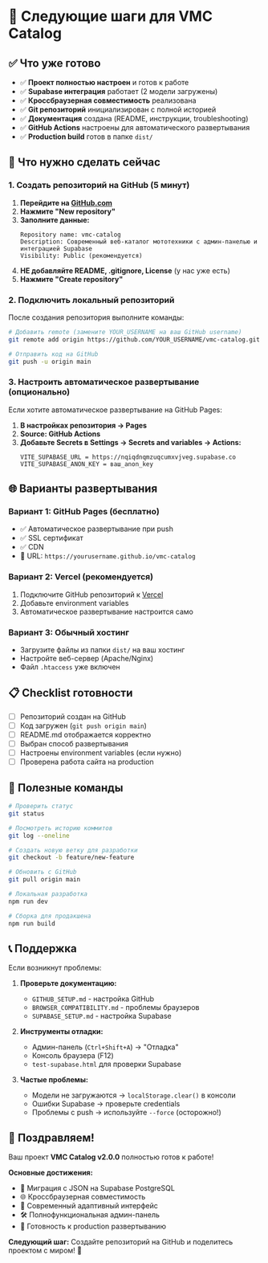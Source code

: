 # 🚀 Следующие шаги для VMC Catalog

## ✅ Что уже готово

- ✅ **Проект полностью настроен** и готов к работе
- ✅ **Supabase интеграция** работает (2 модели загружены)
- ✅ **Кроссбраузерная совместимость** реализована
- ✅ **Git репозиторий** инициализирован с полной историей
- ✅ **Документация** создана (README, инструкции, troubleshooting)
- ✅ **GitHub Actions** настроены для автоматического развертывания
- ✅ **Production build** готов в папке `dist/`

## 🎯 Что нужно сделать сейчас

### 1. Создать репозиторий на GitHub (5 минут)

1. **Перейдите на [GitHub.com](https://github.com)**
2. **Нажмите "New repository"**
3. **Заполните данные:**
   ```
   Repository name: vmc-catalog
   Description: Современный веб-каталог мототехники с админ-панелью и интеграцией Supabase
   Visibility: Public (рекомендуется)
   ```
4. **НЕ добавляйте README, .gitignore, License** (у нас уже есть)
5. **Нажмите "Create repository"**

### 2. Подключить локальный репозиторий

После создания репозитория выполните команды:

```bash
# Добавить remote (замените YOUR_USERNAME на ваш GitHub username)
git remote add origin https://github.com/YOUR_USERNAME/vmc-catalog.git

# Отправить код на GitHub
git push -u origin main
```

### 3. Настроить автоматическое развертывание (опционально)

Если хотите автоматическое развертывание на GitHub Pages:

1. **В настройках репозитория → Pages**
2. **Source: GitHub Actions**
3. **Добавьте Secrets в Settings → Secrets and variables → Actions:**
   ```
   VITE_SUPABASE_URL = https://nqiqdnqmzuqcumxvjveg.supabase.co
   VITE_SUPABASE_ANON_KEY = ваш_anon_key
   ```

## 🌐 Варианты развертывания

### Вариант 1: GitHub Pages (бесплатно)
- ✅ Автоматическое развертывание при push
- ✅ SSL сертификат
- ✅ CDN
- 📍 URL: `https://yourusername.github.io/vmc-catalog`

### Вариант 2: Vercel (рекомендуется)
1. Подключите GitHub репозиторий к [Vercel](https://vercel.com)
2. Добавьте environment variables
3. Автоматическое развертывание настроится само

### Вариант 3: Обычный хостинг
- Загрузите файлы из папки `dist/` на ваш хостинг
- Настройте веб-сервер (Apache/Nginx)
- Файл `.htaccess` уже включен

## 📋 Checklist готовности

- [ ] Репозиторий создан на GitHub
- [ ] Код загружен (`git push origin main`)
- [ ] README.md отображается корректно
- [ ] Выбран способ развертывания
- [ ] Настроены environment variables (если нужно)
- [ ] Проверена работа сайта на production

## 🔧 Полезные команды

```bash
# Проверить статус
git status

# Посмотреть историю коммитов
git log --oneline

# Создать новую ветку для разработки
git checkout -b feature/new-feature

# Обновить с GitHub
git pull origin main

# Локальная разработка
npm run dev

# Сборка для продакшена
npm run build
```

## 📞 Поддержка

Если возникнут проблемы:

1. **Проверьте документацию:**
   - `GITHUB_SETUP.md` - настройка GitHub
   - `BROWSER_COMPATIBILITY.md` - проблемы браузеров
   - `SUPABASE_SETUP.md` - настройка Supabase

2. **Инструменты отладки:**
   - Админ-панель (`Ctrl+Shift+A`) → "Отладка"
   - Консоль браузера (F12)
   - `test-supabase.html` для проверки Supabase

3. **Частые проблемы:**
   - Модели не загружаются → `localStorage.clear()` в консоли
   - Ошибки Supabase → проверьте credentials
   - Проблемы с push → используйте `--force` (осторожно!)

## 🎉 Поздравляем!

Ваш проект **VMC Catalog v2.0.0** полностью готов к работе!

**Основные достижения:**
- 🔄 Миграция с JSON на Supabase PostgreSQL
- 🌐 Кроссбраузерная совместимость
- 📱 Современный адаптивный интерфейс
- 🛠️ Полнофункциональная админ-панель
- 🚀 Готовность к production развертыванию

**Следующий шаг:** Создайте репозиторий на GitHub и поделитесь проектом с миром! 🌟 